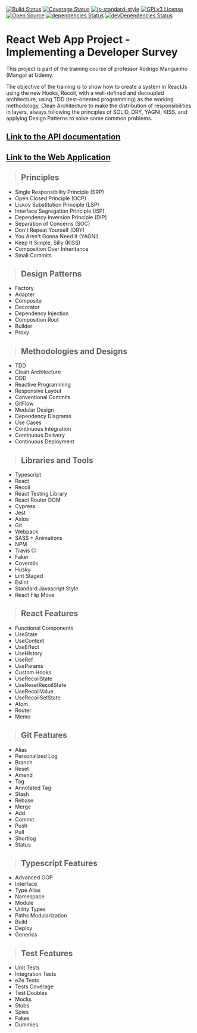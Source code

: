[![Build Status](https://travis-ci.org/nandotomio/clean-react.svg?branch=master)](https://travis-ci.org/nandotomio/clean-react)
[![Coverage Status](https://coveralls.io/repos/github/nandotomio/clean-react/badge.svg?branch=master)](https://coveralls.io/github/nandotomio/clean-react?branch=master)
[![js-standard-style](https://img.shields.io/badge/code%20style-standard-brightgreen.svg)](http://standardjs.com)
[![GPLv3 License](https://img.shields.io/badge/License-GPL%20v3-yellow.svg)](https://opensource.org/licenses/)
[![Open Source](https://badges.frapsoft.com/os/v1/open-source.svg?v=103)](https://opensource.org/)
[![dependencies Status](https://status.david-dm.org/gh/nandotomio/clean-react.svg)](https://david-dm.org/nandotomio/clean-react)
[![devDependencies Status](https://status.david-dm.org/gh/nandotomio/clean-react.svg?type=dev)](https://david-dm.org/nandotomio/clean-react?type=dev)

# **React Web App Project - Implementing a Developer Survey**

This project is part of the training course of professor Rodrigo Manguinho (Mango) at Udemy.

The objective of the training is to show how to create a system in ReactJs using the new Hooks, Recoil, with a well-defined and decoupled architecture, using TDD (test-oriented programming) as the working methodology, Clean Architecture to make the distribution of responsibilities in layers, always following the principles of SOLID, DRY, YAGNI, KISS, and applying Design Patterns to solve some common problems.

## [**Link to the API documentation**](https://clean-node-api-project.herokuapp.com/api-docs)
## [**Link to the Web Application**](https://clean-react-project.herokuapp.com)

> ## Principles

* Single Responsibility Principle (SRP)
* Open Closed Principle (OCP)
* Liskov Substitution Principle (LSP)
* Interface Segregation Principle (ISP)
* Dependency Inversion Principle (DIP)
* Separation of Concerns (SOC)
* Don't Repeat Yourself (DRY)
* You Aren't Gonna Need It (YAGNI)
* Keep It Simple, Silly (KISS)
* Composition Over Inheritance
* Small Commits

> ## Design Patterns

* Factory
* Adapter
* Composite
* Decorator
* Dependency Injection
* Composition Root
* Builder
* Proxy

> ## Methodologies and Designs

* TDD
* Clean Architecture
* DDD
* Reactive Programming
* Responsive Layout
* Conventional Commits
* GitFlow
* Modular Design
* Dependency Diagrams
* Use Cases
* Continuous Integration
* Continuous Delivery
* Continuous Deployment

> ## Libraries and Tools

* Typescript
* React
* Recoil
* React Testing Library
* React Router DOM
* Cypress
* Jest
* Axios
* Git
* Webpack
* SASS + Animations
* NPM
* Travis CI
* Faker
* Coveralls
* Husky
* Lint Staged
* Eslint
* Standard Javascript Style
* React Flip Move

> ## React Features

* Functional Components
* UseState
* UseContext
* UseEffect
* UseHistory
* UseRef
* UseParams
* Custom Hooks
* UseRecoilState
* UseResetRecoilState
* UseRecoilValue
* UseRecoilSetState
* Atom
* Router
* Memo

> ## Git Features

* Alias
* Personalized Log
* Branch
* Reset
* Amend
* Tag
* Annotated Tag
* Stash
* Rebase
* Merge
* Add
* Commit
* Push
* Pull
* Shortlog
* Status

> ## Typescript Features

* Advanced OOP
* Interface
* Type Alias
* Namespace
* Module
* Utility Types
* Paths Modularization
* Build
* Deploy
* Generics

> ## Test Features

* Unit Tests
* Integration Tests
* e2e Tests
* Tests Coverage
* Test Doubles
* Mocks
* Stubs
* Spies
* Fakes
* Dummies